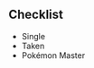 ## Checklist

<ul class="checklist text-serif">
  <li>Single</li>
  <li>Taken</li>
  <li class="active">Pokémon Master</li>
</ul>
